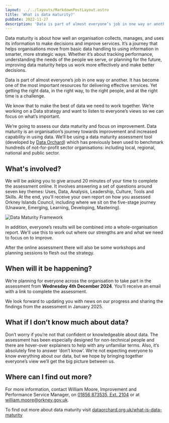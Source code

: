 ```yaml
---
layout: ../../layouts/MarkdownPostLayout.astro
title: 'What is data maturity?'
pubDate: 2022-11-27
description: 'Data is part of almost everyone’s job in one way or another - whether we know it or not'
---
```

Data maturity is about how well an organisation collects, manages, and uses its information to make decisions and improve services. It’s a journey that helps organisations move from basic data handling to using information in smarter, more strategic ways. Whether it’s about tracking performance, understanding the needs of the people we serve, or planning for the future, improving data maturity helps us work more effectively and make better decisions.

Data is part of almost everyone’s job in one way or another. It has become one of the most important resources for delivering effective services. Yet getting the right data, in the right way, to the right people, and at the right time is a challenge.

We know that to make the best of data we need to work together.  We’re working on a Data strategy and want to listen to everyone’s views so we can focus on what’s important.

We’re going to assess our data maturity and focus on improvement. Data maturity is an organisation’s journey towards improvement and increased capability in using data. We’ll be using a data maturity assessment tool (developed by [Data Orchard](https://www.dataorchard.org.uk/)) which has previously been used to benchmark hundreds of not-for-profit sector organisations: including local, regional, national and public sector.

## What's involved?

We will be asking you to give around 20 minutes of your time to complete the assessment online. It involves answering a set of questions around seven key themes: Uses, Data, Analysis, Leadership, Culture, Tools and Skills. At the end, you’ll receive your own report on how you assessed Orkney Islands Council, including where we sit on the five-stage journey (Unaware, Emerging, Learning, Developing, Mastering). 

![Data Maturity Framework](https://digitalcommsoic.github.io/datamaturity/images/dmf.webp)

In addition, everyone’s results will be combined into a whole-organisation report. We'll use this to work out where our strengths are and what we need to focus on to improve.

After the online assessment there will also be some workshops and planning sessions to flesh out the strategy.

## When will it be happening?

We’re planning for everyone across the organisation to take part in the assessment from **Wednesday 4th December 2024**. You’ll receive an email with a link to complete the assessment.

We look forward to updating you with news on our progress and sharing the findings from the assessment in January 2025.

## What if I don’t know much about data?

Don’t worry if you’re not that confident or knowledgeable about data. The assessment has been especially designed for non-technical people and there are hover-over explainers to help with any unfamiliar terms. Also, it’s absolutely fine to answer ‘don’t know’. We’re not expecting everyone to know everything about our data, but we hope by bringing together everyone’s view we’ll get the big picture between us.

## Where can I find out more?

For more information, contact William Moore, Improvement and Performance Service Manager, on [01856 873535, Ext. 2104](tel:0185687335) or at [william.moore@orkney.gov.uk](mailto:william.moore@orkney.gov.uk).

To find out more about data maturity visit [dataorchard.org.uk/what-is-data-maturity](https://www.dataorchard.org.uk/what-is-data-maturity)